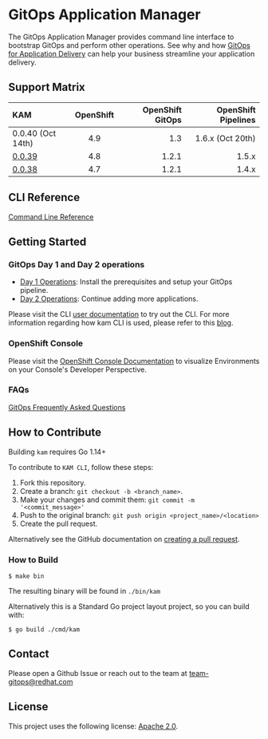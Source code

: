# GitOps Application Manager

The GitOps Application Manager provides command line interface to bootstrap GitOps and perform other operations. See why and how [GitOps for Application Delivery](./docs/README.md) can help your business streamline your application delivery.

## Support Matrix

| KAM                                                                    | OpenShift | OpenShift GitOps | OpenShift Pipelines |
| :--------------------------------------------------------------------- | :-------: | ---------------: | ------------------: |
| 0.0.40 (Oct 14th)                                                      |    4.9    |              1.3 |    1.6.x (Oct 20th) |
| [0.0.39](https://github.com/redhat-developer/kam/releases/tag/v0.0.39) |    4.8    |            1.2.1 |               1.5.x |
| [0.0.38](https://github.com/redhat-developer/kam/releases/tag/v0.0.38) |    4.7    |            1.2.1 |               1.4.x |

## CLI Reference

[Command Line Reference](./docs/commands/README.md)

## Getting Started

### GitOps Day 1 and Day 2 operations

- [Day 1 Operations](docs/journey/day1): Install the prerequisites and setup your GitOps pipeline.
- [Day 2 Operations](docs/journey/day2): Continue adding more applications.

Please visit the CLI [user documentation](./docs/README.md) to try out the CLI. For more information regarding how kam CLI is used, please refer to this [blog](https://developers.redhat.com/articles/2021/07/21/bootstrap-gitops-red-hat-openshift-pipelines-and-kam-cli).

### OpenShift Console

Please visit the [OpenShift Console Documentation](./docs/devconsole) to visualize Environments on your Console's Developer Perspective.

### FAQs

[GitOps Frequently Asked Questions](./docs/FAQ/GitopsFAQ.md)

## How to Contribute

Building `kam` requires Go 1.14+

To contribute to `KAM CLI`, follow these steps:

1. Fork this repository.
2. Create a branch: `git checkout -b <branch_name>`.
3. Make your changes and commit them: `git commit -m '<commit_message>'`
4. Push to the original branch: `git push origin <project_name>/<location>`
5. Create the pull request.

Alternatively see the GitHub documentation on [creating a pull request](https://help.github.com/en/github/collaborating-with-issues-and-pull-requests/creating-a-pull-request).

### How to Build

```shell
$ make bin
```

The resulting binary will be found in `./bin/kam`

Alternatively this is a Standard Go project layout project, so you can build with:

```shell
$ go build ./cmd/kam
```

## Contact

Please open a Github Issue or reach out to the team at [team-gitops@redhat.com](mailto:team-gitops@redhat.com)

## License

This project uses the following license: [Apache 2.0](./LICENSE).
